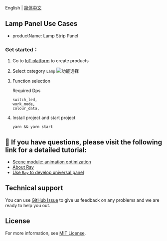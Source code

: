 English[](README.md) | [简体中文](README_zh.md)

## Lamp Panel Use Cases

- productName: Lamp Strip Panel

### Get started：

1. Go to [IoT platform](https://iot.tuya.com/) to create products

2. Select category `Lamp`
   ![功能选择](./images/iot01.png)
3. Function selection

   Required Dps

   ```
   switch_led,
   work_mode,
   colour_data,
   ```

4. Install project and start project

   ```
   yarn && yarn start
   ```

## :rocket: If you have questions, please visit the following link for a detailed tutorial:

- [Scene module: animation optimization](https://www.tuyaos.com/viewtopic.php?p=10835&hilit=lottie#p10835)
- [About Ray](https://developer.tuya.com/cn/ray)
- [Use `Ray` to develop universal panel](https://developer.tuya.com/cn/miniapp-codelabs/codelabs/panelmore-guide/index.html#0)

## Technical support

You can use [GitHub Issue](https://github.com/Tuya-Community/tuya-ray-demo/issues) to give us feedback on any problems and we are ready to help you out.

## License

For more information, see [MIT License](LICENSE).
